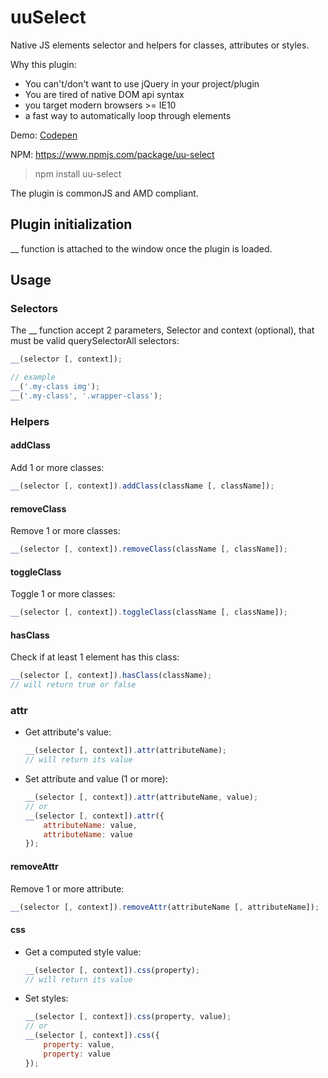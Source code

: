 # uuSelect

  Native JS elements selector and helpers for classes, attributes or styles.

  Why this plugin:
  - You can't/don't want to use jQuery in your project/plugin
  - You are tired of native DOM api syntax
  - you target modern browsers >= IE10
  - a fast way to automatically loop through elements

  Demo: [Codepen](http://codepen.io/lordfpx/pen/BKPEOQ)

  NPM: https://www.npmjs.com/package/uu-select

  > npm install uu-select

  The plugin is commonJS and AMD compliant.


## Plugin initialization

  __ function is attached to the window once the plugin is loaded.


## Usage

### Selectors

  The __ function accept 2 parameters, Selector and context (optional), that must be valid querySelectorAll selectors:

  ```javascript
  __(selector [, context]);

  // example
  __('.my-class img');
  __('.my-class', '.wrapper-class');
  ```

### Helpers

#### addClass
  Add 1 or more classes:
  ```javascript
  __(selector [, context]).addClass(className [, className]);
  ```

#### removeClass
  Remove 1 or more classes:
  ```javascript
  __(selector [, context]).removeClass(className [, className]);
  ```

#### toggleClass
  Toggle 1 or more classes:
  ```javascript
  __(selector [, context]).toggleClass(className [, className]);
  ```

#### hasClass
  Check if at least 1 element has this class:
  ```javascript
  __(selector [, context]).hasClass(className);
  // will return true or false
  ```

### attr
  - Get attribute's value:
    ```javascript
    __(selector [, context]).attr(attributeName);
    // will return its value
    ```

  - Set attribute and value (1 or more):
    ```javascript
    __(selector [, context]).attr(attributeName, value);
    // or
    __(selector [, context]).attr({
        attributeName: value,
        attributeName: value
    });
    ```

#### removeAttr
  Remove 1 or more attribute:
  ```javascript
  __(selector [, context]).removeAttr(attributeName [, attributeName]);
  ```

#### css
  - Get a computed style value:
    ```javascript
    __(selector [, context]).css(property);
    // will return its value
    ```

  - Set styles:
    ```javascript
    __(selector [, context]).css(property, value);
    // or
    __(selector [, context]).css({
        property: value,
        property: value
    });
    ```